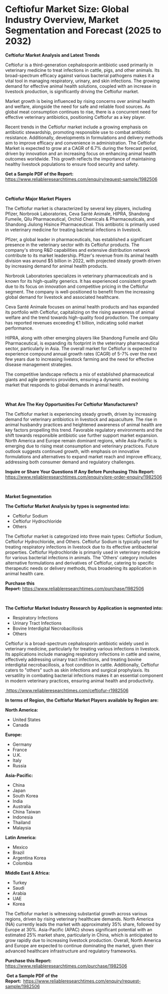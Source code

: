<p><h1>Ceftiofur Market Size: Global Industry Overview, Market Segmentation and Forecast (2025 to 2032)</h1></p><p><strong>Ceftiofur Market Analysis and Latest Trends</strong></p>
<p><p>Ceftiofur is a third-generation cephalosporin antibiotic used primarily in veterinary medicine to treat infections in cattle, pigs, and other animals. Its broad-spectrum efficacy against various bacterial pathogens makes it a vital tool in managing respiratory, urinary, and skin infections. The growing demand for effective animal health solutions, coupled with an increase in livestock production, is significantly driving the Ceftiofur market.</p><p>Market growth is being influenced by rising concerns over animal health and welfare, alongside the need for safe and reliable food sources. As global meat consumption continues to rise, there is a concurrent need for effective veterinary antibiotics, positioning Ceftiofur as a key player. </p><p>Recent trends in the Ceftiofur market include a growing emphasis on antibiotic stewardship, promoting responsible use to combat antibiotic resistance. Additionally, developments in formulations and delivery methods aim to improve efficacy and convenience in administration. The Ceftiofur Market is expected to grow at a CAGR of 6.7% during the forecast period, driven by innovation and an increasing focus on enhancing animal health outcomes worldwide. This growth reflects the importance of maintaining healthy livestock populations to ensure food security and safety.</p></p>
<p><strong>Get a Sample PDF of the Report:&nbsp;</strong> <a href="https://www.reliableresearchtimes.com/enquiry/request-sample/1982506?utm_campaign=3026&utm_medium=2&utm_source=Github&utm_content=ia&utm_term=19042025&utm_id=ceftiofur">https://www.reliableresearchtimes.com/enquiry/request-sample/1982506</a></p>
<p>&nbsp;</p>
<p><strong>Ceftiofur Major Market Players</strong></p>
<p><p>The Ceftiofur market is characterized by several key players, including Pfizer, Norbrook Laboratories, Ceva Santé Animale, HIPRA, Shandong Fumeile, Qilu Pharmaceutical, Orchid Chemicals & Pharmaceuticals, and Shandong Jiulong Hisince Pharmaceutical. This antibiotic is primarily used in veterinary medicine for treating bacterial infections in livestock.</p><p>Pfizer, a global leader in pharmaceuticals, has established a significant presence in the veterinary sector with its Ceftiofur products. The company's strong R&D capabilities and extensive distribution network contribute to its market leadership. Pfizer's revenue from its animal health division was around $5 billion in 2022, with projected steady growth driven by increasing demand for animal health products.</p><p>Norbrook Laboratories specializes in veterinary pharmaceuticals and is known for its high-quality generics. It has experienced consistent growth due to its focus on innovation and competitive pricing in the Ceftiofur segment. The company is well-positioned to benefit from the increasing global demand for livestock and associated healthcare.</p><p>Ceva Santé Animale focuses on animal health products and has expanded its portfolio with Ceftiofur, capitalizing on the rising awareness of animal welfare and the trend towards high-quality food production. The company has reported revenues exceeding €1 billion, indicating solid market performance.</p><p>HIPRA, along with other emerging players like Shandong Fumeile and Qilu Pharmaceutical, is expanding its footprint in the veterinary pharmaceutical sector, particularly in Asia. The overall market for Ceftiofur is expected to experience compound annual growth rates (CAGR) of 5-7% over the next few years due to increasing livestock farming and the need for effective disease management strategies.</p><p>The competitive landscape reflects a mix of established pharmaceutical giants and agile generics providers, ensuring a dynamic and evolving market that responds to global demands in animal health.</p></p>
<p>&nbsp;</p>
<p><strong>What Are The Key Opportunities For Ceftiofur Manufacturers?</strong></p>
<p><p>The Ceftiofur market is experiencing steady growth, driven by increasing demand for veterinary antibiotics in livestock and aquaculture. The rise in animal husbandry practices and heightened awareness of animal health are key factors propelling this trend. Favorable regulatory environments and the shift towards responsible antibiotic use further support market expansion. North America and Europe remain dominant regions, while Asia-Pacific is emerging due to rising meat consumption and veterinary practices. Future outlook suggests continued growth, with emphasis on innovative formulations and alternatives to expand market reach and improve efficacy, addressing both consumer demand and regulatory challenges.</p></p>
<p><strong>Inquire or Share Your Questions If Any Before Purchasing This Report:</strong> <a href="https://www.reliableresearchtimes.com/enquiry/pre-order-enquiry/1982506?utm_campaign=3026&utm_medium=2&utm_source=Github&utm_content=ia&utm_term=19042025&utm_id=ceftiofur">https://www.reliableresearchtimes.com/enquiry/pre-order-enquiry/1982506</a></p>
<p>&nbsp;</p>
<p><strong>Market Segmentation</strong></p>
<p><strong>The Ceftiofur Market Analysis by types is segmented into:</strong></p>
<p><ul><li>Ceftiofur Sodium</li><li>Ceftiofur Hydrochloride</li><li>Others</li></ul></p>
<p><p>The Ceftiofur market is categorized into three main types: Ceftiofur Sodium, Ceftiofur Hydrochloride, and Others. Ceftiofur Sodium is typically used for treating respiratory infections in livestock due to its effective antibacterial properties. Ceftiofur Hydrochloride is primarily used in veterinary medicine for various bacterial infections in animals. The 'Others' category includes alternative formulations and derivatives of Ceftiofur, catering to specific therapeutic needs or delivery methods, thus broadening its application in animal health care.</p></p>
<p><strong>Purchase this Report:&nbsp;</strong><a href="https://www.reliableresearchtimes.com/purchase/1982506?utm_campaign=3026&utm_medium=2&utm_source=Github&utm_content=ia&utm_term=19042025&utm_id=ceftiofur">https://www.reliableresearchtimes.com/purchase/1982506</a></p>
<p>&nbsp;</p>
<p><strong>The Ceftiofur Market Industry Research by Application is segmented into:</strong></p>
<p><ul><li>Respiratory Infections</li><li>Urinary Tract Infections</li><li>Bovine Interdigital Necrobacillosis</li><li>Others</li></ul></p>
<p><p>Ceftiofur is a broad-spectrum cephalosporin antibiotic widely used in veterinary medicine, particularly for treating various infections in livestock. Its applications include managing respiratory infections in cattle and swine, effectively addressing urinary tract infections, and treating bovine interdigital necrobacillosis, a foot condition in cattle. Additionally, Ceftiofur caters to "others" such as skin infections and surgical prophylaxis. Its versatility in combating bacterial infections makes it an essential component in modern veterinary practices, ensuring animal health and productivity.</p></p>
<p><a href="https://www.reliableresearchtimes.com/ceftiofur-r1982506?utm_campaign=3026&utm_medium=2&utm_source=Github&utm_content=ia&utm_term=19042025&utm_id=ceftiofur">&nbsp;https://www.reliableresearchtimes.com/ceftiofur-r1982506</a></p>
<p><strong>In terms of Region, the Ceftiofur Market Players available by Region are:</strong></p>
<p>
    <p> <strong> North America: </strong>
        <ul>
            <li>United States</li>
            <li>Canada</li>
        </ul>
        </p> 
    <p> <strong> Europe: </strong>
        <ul>
            <li>Germany</li>
            <li>France</li>
            <li>U.K.</li>
            <li>Italy</li>
            <li>Russia</li>
        </ul>
        </p> 
    <p> <strong> Asia-Pacific: </strong>
        <ul>
            <li>China</li>
            <li>Japan</li>
            <li>South Korea</li>
            <li>India</li>
            <li>Australia</li>
            <li>China Taiwan</li>
            <li>Indonesia</li>
            <li>Thailand</li>
            <li>Malaysia</li>
        </ul>
        </p> 
    <p> <strong> Latin America: </strong>
        <ul>
            <li>Mexico</li>
            <li>Brazil</li>
            <li>Argentina Korea</li>
            <li>Colombia</li>
        </ul>
        </p> 
    <p> <strong> Middle East & Africa: </strong>
        <ul>
            <li>Turkey</li>
            <li>Saudi</li>
            <li>Arabia</li>
            <li>UAE</li>
            <li>Korea</li>
        </ul>
    </p>
    </p>
<p><p>The Ceftiofur market is witnessing substantial growth across various regions, driven by rising veterinary healthcare demands. North America (NA) currently leads the market with approximately 35% share, followed by Europe at 30%. Asia-Pacific (APAC) shows significant potential with an estimated 25% market share, particularly in China, which is anticipated to grow rapidly due to increasing livestock production. Overall, North America and Europe are expected to continue dominating the market, given their advanced healthcare infrastructure and regulatory frameworks.</p></p>
<p><strong>Purchase this Report: </strong><a href="https://www.reliableresearchtimes.com/purchase/1982506?utm_campaign=3026&utm_medium=2&utm_source=Github&utm_content=ia&utm_term=19042025&utm_id=ceftiofur">https://www.reliableresearchtimes.com/purchase/1982506</a></p>
<p>&nbsp;<strong>Get a Sample PDF of the Report:&nbsp;&nbsp;</strong><a href="https://www.reliableresearchtimes.com/enquiry/request-sample/1982506?utm_campaign=3026&utm_medium=2&utm_source=Github&utm_content=ia&utm_term=19042025&utm_id=ceftiofur">https://www.reliableresearchtimes.com/enquiry/request-sample/1982506</a></p>
<p><strong></strong></p>
<p><p></p><p></p><p></p></p>